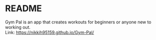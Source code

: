 # README

Gym Pal is an app that creates workouts for beginners or anyone new to working out. <br>
Link: https://nikkih95159.github.io/Gym-Pal/
